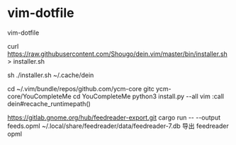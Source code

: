 vim-dotfile
===========

vim-dotfile

curl https://raw.githubusercontent.com/Shougo/dein.vim/master/bin/installer.sh > installer.sh

sh ./installer.sh ~/.cache/dein

cd ~/.vim/bundle/repos/github.com/ycm-core
gitc ycm-core/YouCompleteMe
cd YouCompleteMe
python3 install.py --all
vim
:call dein#recache_runtimepath()

https://gitlab.gnome.org/hub/feedreader-export.git
cargo run -- --output feeds.opml ~/.local/share/feedreader/data/feedreader-7.db
导出 feedreader opml
